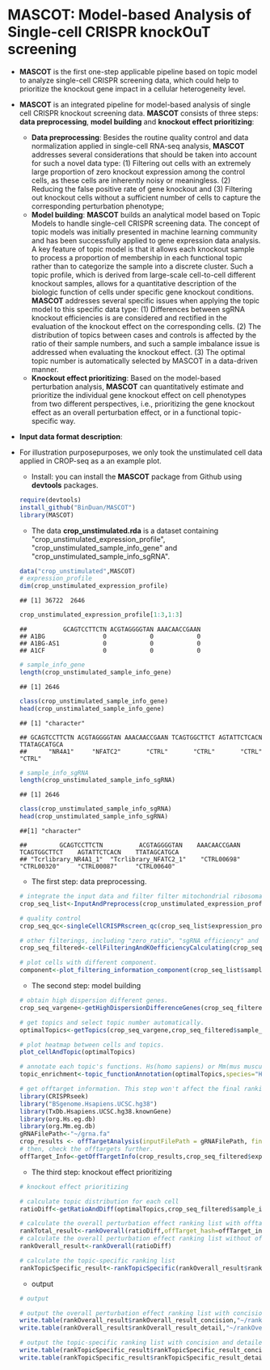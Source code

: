 # MASCOT: Model-based Analysis of Single-cell CRISPR knockOuT screening

* **MASCOT** is the first one-step applicable pipeline based on topic model to analyze single-cell CRISPR screening data, which could help to prioritize the knockout gene impact in a cellular heterogeneity level.
* **MASCOT** is an integrated pipeline for model-based analysis of single cell CRISPR knockout screening data. **MASCOT** consists of three steps: **data preprocessing**, **model building** and **knockout effect prioritizing**:<br> 
    * **Data preprocessing**: Besides the routine quality control and data normalization applied in single-cell RNA-seq analysis, **MASCOT** addresses several considerations that should be taken into account for such a novel data type: (1) Filtering out cells with an extremely large proportion of zero knockout expression among the control cells, as these cells are inherently noisy or meaningless. (2) Reducing the false positive rate of gene knockout and (3) Filtering out knockout cells without a sufficient number of cells to capture the corresponding perturbation phenotype;<br>
    * **Model building**: **MASCOT** builds an analytical model based on Topic Models to handle single-cell CRISPR screening data. The concept of topic models was initially presented in machine learning community and has been successfully applied to gene expression data analysis. A key feature of topic model is that it allows each knockout sample to process a proportion of membership in each functional topic rather than to categorize the sample into a discrete cluster. Such a topic profile, which is derived from large-scale cell-to-cell different knockout samples, allows for a quantitative description of the biologic function of cells under specific gene knockout conditions. **MASCOT** addresses several specific issues when applying the topic model to this specific data type: (1) Differences between sgRNA knockout efficiencies is are considered and rectified in the evaluation of the knockout effect on the corresponding cells. (2) The distribution of topics between cases and controls is affected by the ratio of their sample numbers, and such a sample imbalance issue is addressed when evaluating the knockout effect. (3) The optimal topic number is automatically selected by MASCOT in a data-driven manner.<br>
    * **Knockout effect prioritizing**: Based on the model-based perturbation analysis, **MASCOT** can quantitatively estimate and prioritize the individual gene knockout effect on cell phenotypes from two different perspectives, i.e., prioritizing the gene knockout effect as an overall perturbation effect, or in a functional topic-specific way.<br>    
* **Input data format description**:  
* For illustration purposepurposes, we only took the unstimulated cell data applied in CROP-seq as a an example plot.<br>
    * Install: you can install the **MASCOT** package from Github using **devtools** packages.<br>
    ```r
    require(devtools)
    install_github("BinDuan/MASCOT")
    library(MASCOT)
    ```
    * The data **crop_unstimulated.rda** is a dataset containing "crop_unstimulated_expression_profile", "crop_unstimulated_sample_info_gene" and "crop_unstimulated_sample_info_sgRNA".
    ```r
    data("crop_unstimulated",MASCOT)
    # expression_profile
    dim(crop_unstimulated_expression_profile)
    ```
    ```
    ## [1] 36722  2646
    ```
    ```r
    crop_unstimulated_expression_profile[1:3,1:3]
    ```
    ```
    ##          GCAGTCCTTCTN ACGTAGGGGTAN AAACAACCGAAN
    ## A1BG                0            0            0
    ## A1BG-AS1            0            0            0
    ## A1CF                0            0            0
    ```
    ```r
    # sample_info_gene
    length(crop_unstimulated_sample_info_gene)
    ```
    ```
    ## [1] 2646
    ```
    ```r
    class(crop_unstimulated_sample_info_gene)
    head(crop_unstimalated_sample_info_gene)
    ```
    ```
    ## [1] "character"
    
    ## GCAGTCCTTCTN ACGTAGGGGTAN AAACAACCGAAN TCAGTGGCTTCT AGTATTCTCACN TTATAGCATGCA 
    ##      "NR4A1"     "NFATC2"       "CTRL"       "CTRL"       "CTRL"       "CTRL"
    ```
    ```r
    # sample_info_sgRNA
    length(crop_unstimulated_sample_info_sgRNA)
    ```
    ```
    ## [1] 2646
    ```
    ```r
    class(crop_unstimulated_sample_info_sgRNA)
    head(crop_unstimulated_sample_info_sgRNA)
    ```
    ```
    ##[1] "character"
    
    ##         GCAGTCCTTCTN          ACGTAGGGGTAN    AAACAACCGAAN   TCAGTGGCTTCT    AGTATTCTCACN    TTATAGCATGCA  
    ## "Tcrlibrary_NR4A1_1"  "Tcrlibrary_NFATC2_1"    "CTRL00698"    "CTRL00320"     "CTRL00087"     "CTRL00640" 
    ```
    
    * The first step: data preprocessing.
    ```r
    # integrate the input data and filter filter mitochondrial ribosomal protein(^MRP) and ribosomal protein(^RP)
    crop_seq_list<-InputAndPreprocess(crop_unstimulated_expression_profile,crop_unstimulated_sample_info_gene,crop_unstimulated_sample_info_sgRNA,sample_info_batch=NULL)
    
    # quality control
    crop_seq_qc<-singleCellCRISPRscreen_qc(crop_seq_list$expression_profile,crop_seq_list$sample_info_gene,gene_low=500,species="Hs",plot=T)
    
    # other filterings, including "zero_ratio", "sgRNA efficiency" and "phenotype capture".
    crop_seq_filtered<-cellFilteringAndKOefficiencyCalculating(crop_seq_qc$expression_profile_qc,crop_seq_qc$sample_info_gene_qc,crop_seq_list$sample_info_sgRNA,nonzero=0.01,grna_cell_num=10,fold_change=0.5,plot=T)
    
    # plot cells with different component.
    component<-plot_filtering_information_component(crop_seq_list$sample_info_gene,crop_seq_qc$sample_info_gene_qc,crop_seq_filtered$nonzeroRatio,crop_seq_filtered$sample_info_gene_qc_zr_se,crop_seq_filtered$sample_info_gene_qc_zr_se_pc)
    ```
    * The second step: model building
    ```r
    # obtain high dispersion different genes.
    crop_seq_vargene<-getHighDispersionDifferenceGenes(crop_seq_filtered$expression_profile_qc_zr_se_pc,crop_seq_filtered$sample_info_gene_qc_zr_se_pc,plot=T)
    
    # get topics and select topic number automatically.
   optimalTopics<-getTopics(crop_seq_vargene,crop_seq_filtered$sample_info_gene_qc_zr_se_pc,plot=T)
    
    # plot heatmap between cells and topics.
   plot_cellAndTopic(optimalTopics)
   
    # annotate each topic's functions. Hs(homo sapiens) or Mm(mus musculus) are available.
   topic_enrichment<-topic_functionAnnotation(optimalTopics,species="Hs")
   
    # get offtarget information. This step won't affect the final ranking result, but give you offtarget information. If you don't want to consider this factor, you can skip this step. 
    library(CRISPRseek)
    library("BSgenome.Hsapiens.UCSC.hg38")
    library(TxDb.Hsapiens.UCSC.hg38.knownGene)
    library(org.Hs.eg.db)
    library(org.Mm.eg.db)
    gRNAFilePath<-"~/grna.fa"
    crop_results <- offTargetAnalysis(inputFilePath = gRNAFilePath, findgRNAs = FALSE,findgRNAsWithREcutOnly = FALSE,findPairedgRNAOnly = FALSE, BSgenomeName = Hsapiens,txdb = TxDb.Hsapiens.UCSC.hg38.knownGene,min.score=1,scoring.method = "CFDscore",orgAnn = org.Hs.egSYMBOL, max.mismatch = 3,outputDir=getwd(), overwrite = TRUE)
    # then, check the offtargets further.
    offTarget_Info<-getOffTargetInfo(crop_results,crop_seq_filtered$expression_profile_qc_zr_se_pc,crop_seq_filtered$sample_info_gene_qc_zr_se_pc,crop_seq_list$sample_info_sgRNA)
    
    ```
    * The third step: knockout effect prioritizing
    ```r
    # knockout effect prioritizing
    
    # calculate topic distribution for each cell
    ratioDiff<-getRatioAndDiff(optimalTopics,crop_seq_filtered$sample_info_gene_qc_zr_se_pc,KO_efficiency=crop_seq_filtered$KO_efficiency)
    
    # calculate the overall perturbation effect ranking list with offtarget_info calculated
    rankTotal_result<-rankOverall(ratioDiff,offTarget_hash=offTarget_info)
    # calculate the overall perturbation effect ranking list without offtarget_info calculated
    rankOverall_result<-rankOverall(ratioDiff)
    
    # calculate the topic-specific ranking list 
    rankTopicSpecific_result<-rankTopicSpecific(rankOverall_result$rankOverall_result_detail)
    
    ```
    * output
    ```r
    # output
    
    # output the overall perturbation effect ranking list with concision and detailed styles.
    write.table(rankOverall_result$rankOverall_result_concision,"~/rankOverall_result_concision.txt",col.names=T,row.names=F,quote=F,sep="\t")
    write.table(rankOverall_result$rankOverall_result_detail,"~/rankOverall_result_detail.txt",col.names=T,row.names=T,quote=F,sep="\t")
    
    # output the topic-specific ranking list with concision and detailed styles.
    write.table(rankTopicSpecific_result$rankTopicSpecific_result_concision,"~/rankTopicSpecific_result_concision.txt",col.names=T,row.names=T,quote=F,sep="\t")
    write.table(rankTopicSpecific_result$rankTopicSpecific_result_detail,"/rankTopicSpecific_result_detail.txt",col.names=T,row.names=T,quote=F,sep="\t")
    
 
